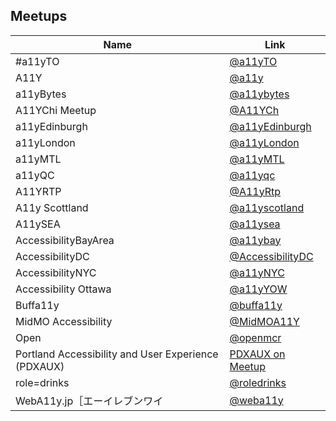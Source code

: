 ## Meetups

| Name | Link |
| --- | --- |
| #a11yTO	|[@a11yTO](https://twitter.com/a11yTO)|
| A11Y | [@a11y](https://twitter.com/a11y)|
| a11yBytes | [@a11ybytes](https://twitter.com/a11ybytes)|
| A11YChi Meetup | [@A11YCh](https://twitter.com/A11YChi)|
| a11yEdinburgh | [@a11yEdinburgh](https://twitter.com/a11yedinburgh/)|
| a11yLondon | [@a11yLondon](https://twitter.com/a11yLondon)|
| a11yMTL | [@a11yMTL](https://twitter.com/a11yMTL)|
| a11yQC | [@a11yqc](https://twitter.com/a11yqc/)|
| A11YRTP | [@A11yRtp](https://twitter.com/A11yRtp)|
| A11y Scottland | [@a11yscotland](https://twitter.com/a11yscotland)
| A11ySEA | [@a11ysea](https://twitter.com/a11ysea)|
| AccessibilityBayArea | [@a11ybay](https://twitter.com/a11ybay)|
| AccessibilityDC | [@AccessibilityDC](https://twitter.com/AccessibilityDC)|
| AccessibilityNYC | [@a11yNYC](https://twitter.com/a11yNYC)|
| Accessibility Ottawa | [@a11yYOW](https://twitter.com/a11yYOW)|
| Buffa11y | [@buffa11y](https://twitter.com/buffa11y)|
| MidMO Accessibility | [@MidMOA11Y](https://twitter.com/MidMOA11Y)|
| Open | [@openmcr](https://twitter.com/openmcr)|
| Portland Accessibility and User Experience (PDXAUX)|[PDXAUX on Meetup](https://www.meetup.com/Portland-Accessibility-and-User-Experience-Meetup/)|
| role=drinks | [@roledrinks](https://twitter.com/roledrinks)|
| WebA11y.jp［エーイレブンワイ | [@weba11y](https://twitter.com/weba11y)|
